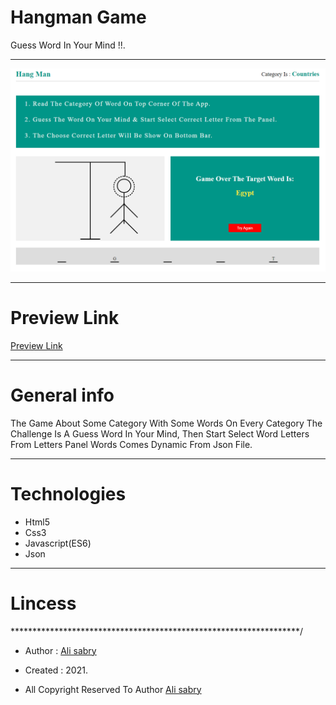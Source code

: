 # Hangman Game
Guess Word In Your Mind !!.

<hr />

<img src="images/preview.png" />

<hr />

# Preview Link
[Preview Link](https://ali-sabry.github.io/hangman/)

<hr />

# General info
The Game About Some Category With Some Words On Every Category The Challenge Is A Guess Word In Your Mind,
Then Start Select Word Letters From Letters Panel Words Comes Dynamic From Json File.

<hr />

# Technologies 
* Html5
* Css3
* Javascript(ES6)
* Json

<hr />

# Lincess
******************************************************************/

* Author      : [Ali sabry](https://www.linkedin.com/in/ali-sabry/)
* Created     : 2021.

* All Copyright Reserved To Author [Ali sabry](https://www.linkedin.com/in/ali-sabry/)


